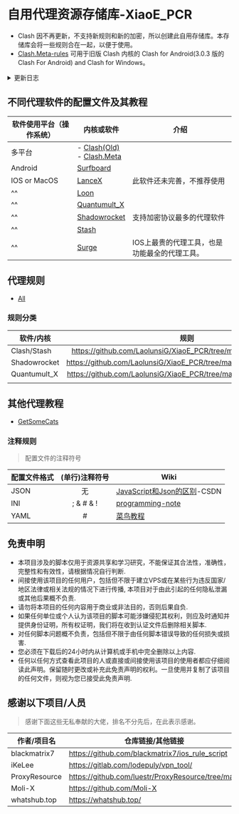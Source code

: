 # 自用代理资源存储库-XiaoE_PCR
- Clash 因不再更新，不支持新规则和新的加密，所以创建此自用存储库。本存储库会将一些规则合在一起，以便于使用。
- [Clash.Meta-rules](https://github.com/LaolunsiG/XiaoE_PCR/tree/main/rules/Clash.Meta) 可用于旧版 Clash 内核的 Clash for Android(3.0.3 版的 Clash For Android) and Clash for Windows。

<details> 
  <summary> 更新日志 </summary>

> 只保留 5 次记录

<<<<<<< HEAD
### 2024-11-24
- 优化了多个页面的可读性，并修复了配置的部分错误。
=======
### 2024-11-12
- 修复 [loon 配置文件](https://github.com/LaolunsiG/XiaoE_PCR/blob/main/Config_File/Loon/XiaoE_Loon.conf) 的 DNS 服务，配置文件整体修改，去除了不必要的代码解释。
>>>>>>> f7bca4dc534955892d615b2f386c6382851adb13

### 2024-10-27
- 修复 [clash.meta](https://github.com/LaolunsiG/XiaoE_PCR/blob/main/Config_File/Clash.Meta/Config/XiaoE_Clash.Meta-stable.yaml) 的一些错误配置

### 2024-10-14
- 修改部分规则，增加部分规则
\# 配置文件修改
- clash.meta 错误修复
- clash 配置文件优化
- surge 配置文件优化
- loon 配置文件优化

### 2024-10-11
- clash.meta 优化，配置文件可读性增强，修复策略组错误，增加规则。排序优化。

</details>

## 不同代理软件的配置文件及其教程


| 软件使用平台（操作系统） | 内核或软件                                                                                                                                                                          | 介绍                       |
| ------------ | ------------------------------------------------------------------------------------------------------------------------------------------------------------------------------ | ------------------------ |
| 多平台          | - [Clash(Old)](https://github.com/LaolunsiG/XiaoE_PCR/tree/main/Config_File/Clash) <br>- [Clash.Meta](https://github.com/LaolunsiG/XiaoE_PCR/tree/main/Config_File/Clash.Meta) |                          |
| Android      | [Surfboard](https://github.com/LaolunsiG/XiaoE_PCR/tree/main/Config_File/Surfboard)                                                                                            |                          |
| IOS or MacOS | [LanceX](https://github.com/LaolunsiG/XiaoE_PCR/tree/main/Config_File/LanceX)                                                                                                  | 此软件还未完善，不推荐使用            |
| ^^           | [Loon](https://github.com/LaolunsiG/XiaoE_PCR/tree/main/Config_File/Loon)                                                                                                      |                          |
| ^^           | [Quantumult_X](https://github.com/LaolunsiG/XiaoE_PCR/tree/main/Config_File/Quantumult_X)                                                                                      |                          |
| ^^           | [Shadowrocket](https://github.com/LaolunsiG/XiaoE_PCR/tree/main/Config_File/Shadowrocket)                                                                                      | 支持加密协议最多的代理软件            |
| ^^           | [Stash](https://github.com/LaolunsiG/XiaoE_PCR/tree/main/Config_File/Stash)                                                                                                    |                          |
| ^^           | [Surge](https://github.com/LaolunsiG/XiaoE_PCR/tree/main/Config_File/Surge)                                                                                                    | IOS上最贵的代理工具，也是功能最全的代理工具。 |

## 代理规则
- [All](https://github.com/LaolunsiG/XiaoE_PCR/tree/main/rules)
### 规则分类

| 软件/内核        |                                 规则                                  |
| ------------ | :-----------------------------------------------------------------: |
| Clash/Stash  |  https://github.com/LaolunsiG/XiaoE_PCR/tree/main/rules/Clash.Meta  |
| Shadowrocket | https://github.com/LaolunsiG/XiaoE_PCR/tree/main/rules/Shadowrocket |
| Quantumult_X | https://github.com/LaolunsiG/XiaoE_PCR/tree/main/rules/Quantumult_X |
|              |                                                                     |

## 其他代理教程
- [GetSomeCats](https://github.com/getsomecat/GetSomeCats/tree/Surge)

### 注释规则
> 配置文件的注释符号

| 配置文件格式 | (单行)注释符号 | Wiki |
| -- | :--: | -- |
| JSON | 无 | [JavaScript和Json的区别](https://blog.csdn.net/qq_44273429/article/details/117409345)-CSDN |
| INI | ; & # & ! | [programming-note](https://programming-note-sylarliu.readthedocs.io/zh-cn/latest/index.html) |
| YAML | # | [菜鸟教程](https://www.runoob.com/w3cnote/yaml-intro.html) |

## 免责申明
- 本项目涉及的脚本仅用于资源共享和学习研究，不能保证其合法性，准确性，完整性和有效性，请根据情况自行判断.
- 间接使用该项目的任何用户，包括但不限于建立VPS或在某些行为违反国家/地区法律或相关法规的情况下进行传播, 本项目对于由此引起的任何隐私泄漏或其他后果概不负责.
- 请勿将本项目的任何内容用于商业或非法目的，否则后果自负.
- 如果任何单位或个人认为该项目的脚本可能涉嫌侵犯其权利，则应及时通知并提供身份证明，所有权证明，我们将在收到认证文件后删除相关脚本.
- 对任何脚本问题概不负责，包括但不限于由任何脚本错误导致的任何损失或损害.
- 您必须在下载后的24小时内从计算机或手机中完全删除以上内容.
- 任何以任何方式查看此项目的人或直接或间接使用该项目的使用者都应仔细阅读此声明。保留随时更改或补充此免责声明的权利。一旦使用并复制了该项目的任何文件，则视为您已接受此免责声明.

## 感谢以下项目/人员
> 感谢下面这些无私奉献的大佬，排名不分先后，在此表示感谢。

| 作者/项目名        | 仓库链接/其他链接                                         | Telegram 频道         |
| ------------- | ------------------------------------------------- | ------------------- |
| blackmatrix7  | https://github.com/blackmatrix7/ios_rule_script   |                     |
| iKeLee        | https://gitlab.com/lodepuly/vpn_tool/             | https://t.me/iKeLee |
| ProxyResource | https://github.com/luestr/ProxyResource/tree/main |                     |
| Moli-X        | https://github.com/Moli-X                         | https://t.me/QuantX |
| whatshub.top  | https://whatshub.top/                             |                     |

